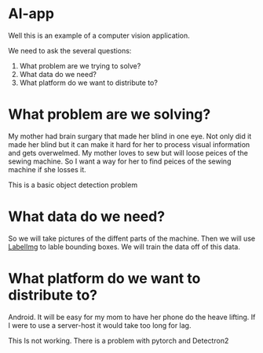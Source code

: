 # AI-app
Well this is an example of a computer vision application.

We need to ask the several questions:

1. What problem are we trying to solve?
2. What data do we need?
3. What platform do we want to distribute to?

# What problem are we solving?

My mother had brain surgary that made her blind in one eye. Not only did it made her blind but it can make it hard for her to process visual information and gets overwelmed. My mother loves to sew but will loose peices of the sewing machine. So I want a way for her to find peices of the sewing machine if she losses it.

This is a basic object detection problem

# What data do we need?

So we will take pictures of the diffent parts of the machine. Then we will use [LabelImg](https://github.com/tzutalin/labelImg) to lable bounding boxes.
We will train the data off of this data.

# What platform do we want to distribute to?

Android. It will be easy for my mom to have her phone do the heave lifting. If I were to use a server-host it would take too long for lag.


This Is not working. There is a problem with pytorch and Detectron2
